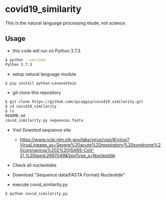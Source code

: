 # covid19_similarity

This is the natural language processing etude, not science.

## Usage

- this code will run on Python 3.7.3.

```bash
$ python --version
Python 3.7.3
```

- setup natural language module

```bash
$ pip install python-Levenshtein
```
- git clone this repository

```bash
$ git clone https://github.com/spiaggia/covid19_similarity.git
$ cd covid19_similarity
$ ls
README.md
covid_similarity.py	sequences.fasta
```

- Visit Downlod sequence site

  - https://www.ncbi.nlm.nih.gov/labs/virus/vssi/#/virus?VirusLineage_ss=Severe%20acute%20respiratory%20syndrome%20coronavirus%202%20(SARS-CoV-2),%20taxid:2697049&SeqType_s=Nucleotide

- Check all nucleotides

- Download "Sequence data(FASTA Format) Nucleotide"



- execute covid_similarity.py

```bash
$ python covid_similarity.py
```
